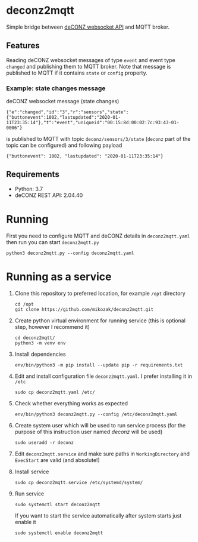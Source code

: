 # deconz2mqtt
Simple bridge between [deCONZ websocket API](https://dresden-elektronik.github.io/deconz-rest-doc/websocket/) and MQTT broker.

## Features
Reading deCONZ websocket messages of type `event` and event type `changed` and publishing them to MQTT broker.
Note that message is published to MQTT if it contains `state` or `config` property.

### Example: state changes message

deCONZ websocket message (state changes)
```
{"e":"changed","id":"3","r":"sensors","state":{"buttonevent":1002,"lastupdated":"2020-01-11T23:35:14"},"t":"event","uniqueid":"00:15:8d:00:02:7c:93:43-01-0006"}
```

is published to MQTT with topic `deconz/sensors/3/state` (`deconz` part of the topic can be configured) and following payload
```
{"buttonevent": 1002, "lastupdated": "2020-01-11T23:35:14"}
```

## Requirements
* Python: 3.7
* deCONZ REST API: 2.04.40

# Running
First you need to configure MQTT and deCONZ details in `deconz2mqtt.yaml` then run you can start `deconz2mqtt.py`
```
python3 deconz2mqtt.py --config deconz2mqtt.yaml
```

# Running as a service

1. Clone this repository to preferred location, for example `/opt` directory
   ```
   cd /opt
   git clone https://github.com/mikozak/deconz2mqtt.git
   ```

2. Create python virtual environment for running service (this is optional step, however I recommend it)
   ```
   cd deconz2mqtt/
   python3 -m venv env
   ```

3. Install dependencies
   ```
   env/bin/python3 -m pip install --update pip -r requirements.txt
   ```

4. Edit and install configuration file `deconz2mqtt.yaml`. I prefer installing it in `/etc`
   ```
   sudo cp deconz2mqtt.yaml /etc/
   ```

5. Check whether everything works as expected
   ```
   env/bin/python3 deconz2mqtt.py --config /etc/deconz2mqtt.yaml
   ```

6. Create system user which will be used to run service process (for the purpose of this instruction 
   user named *deconz* will be used)

   ```
   sudo useradd -r deconz
   ```

7. Edit `deconz2mqtt.service` and make sure paths in `WorkingDirectory` and `ExecStart` are valid (and absolute!)


8. Install service
   ```
   sudo cp deconz2mqtt.service /etc/systemd/system/
   ```

9. Run service
   ```
   sudo systemctl start deconz2mqtt
   ```

   If you want to start the service automatically after system starts just enable it
   ```
   sudo systemctl enable deconz2mqtt
   ```